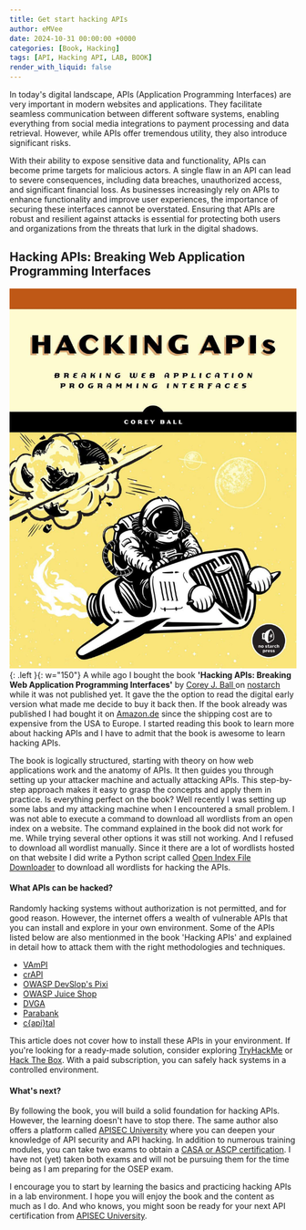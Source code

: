 ```yaml
---
title: Get start hacking APIs
author: eMVee
date: 2024-10-31 00:00:00 +0000
categories: [Book, Hacking]
tags: [API, Hacking API, LAB, BOOK]
render_with_liquid: false
---
```



In today's digital landscape, APIs (Application Programming Interfaces) are very important in modern websites and applications. They facilitate seamless communication between different software systems, enabling everything from social media integrations to payment processing and data retrieval. However, while APIs offer tremendous utility, they also introduce significant risks.

With their ability to expose sensitive data and functionality, APIs can become prime targets for malicious actors. A single flaw in an API can lead to severe consequences, including data breaches, unauthorized access, and significant financial loss. As businesses increasingly rely on APIs to enhance functionality and improve user experiences, the importance of securing these interfaces cannot be overstated. Ensuring that APIs are robust and resilient against attacks is essential for protecting both users and organizations from the threats that lurk in the digital shadows.

## Hacking APIs: Breaking Web Application Programming Interfaces

![HackingAPIs](/assets/img/Books/HackingAPIs/HackingAPIs.jpg){: .left }{: w="150"} A while ago I bought the book **'Hacking APIs: Breaking Web Application Programming Interfaces'** by [Corey J. Ball ](https://www.linkedin.com/in/coreyjball) on [nostarch](https://nostarch.com/hacking-apis) while it was not published yet. It gave the the option to read the digital early version what made me decide to buy it back then. If the book already was published I had bought it on [Amazon.de](https://amzn.eu/d/bwjZKNY) since the shipping cost are to expensive from the USA to Europe. I started reading this book to learn more about hacking APIs and I have to admit that the book is awesome to learn hacking APIs. 

The book is logically structured, starting with theory on how web applications work and the anatomy of APIs. It then guides you through setting up your attacker machine and actually attacking APIs. This step-by-step approach makes it easy to grasp the concepts and apply them in practice.
Is everything perfect on the book? Well recently I was setting up some labs and my attacking machine when I encountered a small problem. I was not able to execute a command to download all wordlists from an open index on a website. The command explained in the book did not work for me. While trying several other options it was still not working. And I refused to download all wordlist manually.
Since it there are a lot of wordlists hosted on that website I did write a Python script called [Open Index File Downloader](https://github.com/eMVee-NL/OPEN-Index-File-Downloader) to download all wordlists for hacking the APIs. 


#### What APIs can be hacked?
Randomly hacking systems without authorization is not permitted, and for good reason. However, the internet offers a wealth of vulnerable APIs that you can install and explore in your own environment.
Some of the APIs listed below are also mentionmed in the book 'Hacking APIs' and explained in detail how to attack them with the right methodologies and techniques. 

- [VAmPI](https://github.com/erev0s/VAmPI)
- [crAPI](https://github.com/OWASP/crAPI)
- [OWASP DevSlop's Pixi](https://github.com/DevSlop/Pixi)
- [OWASP Juice Shop](https://github.com/juice-shop/juice-shop)
- [DVGA](https://github.com/dolevf/Damn-Vulnerable-GraphQL-Application)
- [Parabank](https://github.com/parasoft/parabank)
- [c{api}tal](https://github.com/Checkmarx/capital)

This article does not cover how to install these APIs in your environment. If you're looking for a ready-made solution, consider exploring [TryHackMe](https://tryhackme.com/) or [Hack The Box](https://www.hackthebox.com/). With a paid subscription, you can safely hack systems in a controlled environment.

#### What's next?
By following the book, you will build a solid foundation for hacking APIs. However, the learning doesn't have to stop there. The same author also offers a platform called [APISEC University](https://www.apisecuniversity.com/) where you can deepen your knowledge of API security and API hacking. 
In addition to numerous training modules, you can take two exams to obtain a [CASA or ASCP certification](https://www.apisecuniversity.com/certifications). I have not (yet) taken both exams and will not be pursuing them for the time being as I am preparing for the OSEP exam.

I encourage you to start by learning the basics and practicing hacking APIs in a lab environment. I hope you will enjoy the book and the content as much as I do. And who knows, you might soon be ready for your next API certification from [APISEC University](https://www.apisecuniversity.com/). 